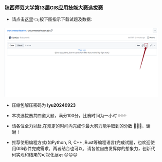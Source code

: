 ### 陕西师范大学第13届GIS应用技能大赛选拔赛

-   请点击[这里](https://github.com/SpatLyu/GISContestSelection/blob/main/GISContestSelection.zip):point_left:,按下图指示下载试题及数据:

![](download.png)

-   压缩包解压密码为 **lyu20240923**

-   本次选拔赛共四道大题，满分100分，比赛时间为一小时 :sweat_drops::sweat_drops::sweat_drops:

-   请各位全力以赴,在规定的时间内完成你最大努力能争取到的分数 :muscle::muscle::muscle:，谢谢！

-   推荐使用编程方式(如Python, R, C++ ,Rust等编程语言)完成试题，也欢迎使用GIS软件完成需求，两者结合也可以，请各位自由发挥你的想象力，创新代码实现和结果的可视化展示 :blush::blush::blush:
